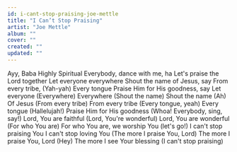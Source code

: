 ```yaml
---
id: i-cant-stop-praising-joe-mettle
title: "I Can’t Stop Praising"
artist: "Joe Mettle"
album: ""
cover: ""
created: ""
updated: ""
---
```


Ayy, Baba
Highly Spiritual
Everybody, dance with me, ha
Let's praise the Lord together
Let everyone everywhere
Shout the name of Jesus, say
From every tribe, (Yah-yah)
Every tongue
Praise Him for His goodness, say
Let everyone (Everywhere)
Everywhere (Shout the name)
Shout the name (Ah)
Of Jesus (From every tribe)
From every tribe (Every tongue, yeah)
Every tongue (Hallelujah!)
Praise Him for His goodness (Whoa! Everybody, sing, say!)
Lord, You are faithful (Lord, You're wonderful)
Lord, You are wonderful (For who You are)
For who You are, we worship You (let's go!)
I can't stop praising You
I can't stop loving You (The more I praise You, Lord)
The more I praise You, Lord (Hey)
The more I see Your blessing (I can't stop praising)